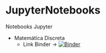 # JupyterNotebooks

Notebooks Jupyter 
  - Matemática Discreta
    - Link Binder -> [![Binder](https://mybinder.org/badge_logo.svg)](https://mybinder.org/v2/gh/Messiviski/JupyterNotebooks/master?filepath=%2Flab)
